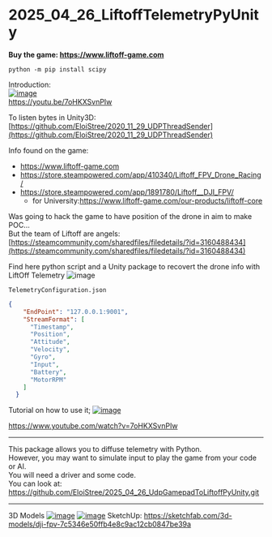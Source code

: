 # 2025_04_26_LiftoffTelemetryPyUnity

**Buy the game: https://www.liftoff-game.com**

`python -m pip install scipy`

Introduction:  
[![image](https://github.com/user-attachments/assets/290111f1-cbaa-4790-aff1-4a368cf2e4cb)](https://youtu.be/7oHKXSvnPIw)  
https://youtu.be/7oHKXSvnPIw  

To listen bytes in Unity3D:  
[https://github.com/EloiStree/2020_11_29_UDPThreadSender](https://github.com/EloiStree/2020_11_29_UDPThreadSender)  

Info found on the game:
- https://www.liftoff-game.com
- https://store.steampowered.com/app/410340/Liftoff_FPV_Drone_Racing/
- https://store.steampowered.com/app/1891780/Liftoff__DJI_FPV/
  - for University:https://www.liftoff-game.com/our-products/liftoff-core

Was going to hack the game to have position of the drone in aim to make POC...  
But the team of Liftoff are angels:  
[https://steamcommunity.com/sharedfiles/filedetails/?id=3160488434](https://steamcommunity.com/sharedfiles/filedetails/?id=3160488434)  

Find here python script and a Unity package to recovert the drone info with LiftOff Telemetry
![image](https://github.com/user-attachments/assets/f30fdd98-0699-4f90-ac37-0dddd1624958)

```
TelemetryConfiguration.json
```

``` json
{
    "EndPoint": "127.0.0.1:9001",
    "StreamFormat": [
      "Timestamp",
      "Position",
      "Attitude",
      "Velocity",
      "Gyro",
      "Input",
      "Battery",
      "MotorRPM"
    ]
  }
```

Tutorial on how to use it;
[![image](https://github.com/user-attachments/assets/bdcdb991-9cd2-4041-aa36-cdb63c4389e1)](https://www.youtube.com/watch?v=7oHKXSvnPIw)

https://www.youtube.com/watch?v=7oHKXSvnPIw


-------

This package allows you to diffuse telemetry with Python.  
However, you may want to simulate input to play the game from your code or AI.  
You will need a driver and some code.  
You can look at:   
https://github.com/EloiStree/2025_04_26_UdpGamepadToLiftoffPyUnity.git  


-------




3D Models
[![image](https://github.com/user-attachments/assets/fcb230d2-e749-47f1-b0cd-66d7acf3f46b)](https://sketchfab.com/3d-models/dji-fpv-7c5346e50ffb4e8c9ac12cb0847be39a)
[![image](https://github.com/user-attachments/assets/5efcc86e-7282-4a08-9962-8107267c046f)](https://sketchfab.com/3d-models/dji-fpv-7c5346e50ffb4e8c9ac12cb0847be39a)
SketchUp: https://sketchfab.com/3d-models/dji-fpv-7c5346e50ffb4e8c9ac12cb0847be39a

